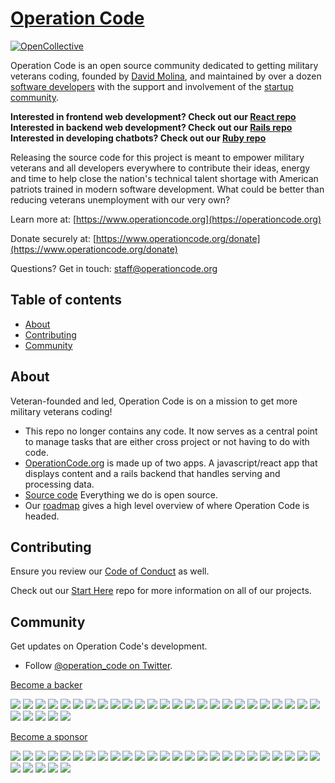 # [Operation Code](https://operationcode.org)

[![OpenCollective](https://opencollective.com/operationcode/backers/badge.svg)](#backers) 

Operation Code is an open source community dedicated to getting military veterans coding, founded by [David Molina](http://twitter.com/davidcmolina), and maintained by over a dozen [software developers](https://github.com/OperationCode/operationcode/graphs/contributors) with the support and involvement of the [startup community](http://operationcode.org/contributors).

**Interested in frontend web development? Check out our [React repo](https://github.com/operationcode/operationcode_frontend)**  
**Interested in backend web development? Check out our [Rails repo](https://github.com/operationcode/operationcode_backend)**
**Interested in developing chatbots? Check out our [Ruby repo](https://github.com/OperationCode/operationcode_bot)**

Releasing the source code for this project is meant to empower military veterans and all developers everywhere to contribute their ideas, energy and time to help close the nation's technical talent shortage with American patriots trained in modern software development. What could be better than reducing veterans unemployment with our very own?

Learn more at: [https://www.operationcode.org](https://operationcode.org)

Donate securely at: [https://www.operationcode.org/donate](https://www.operationcode.org/donate)

Questions? Get in touch: [staff@operationcode.org](mailto:staff@operationcode.org)

## Table of contents

- [About](#about)
- [Contributing](#contributing)
- [Community](#community)

## About

Veteran-founded and led, Operation Code is on a mission to get more military veterans coding!
* This repo no longer contains any code. It now serves as a central point to manage tasks that are either cross project or not having to do with code.
* [OperationCode.org](http://operationcode.org) is made up of two apps. A javascript/react app that displays content and a rails backend that handles serving and processing data.
* [Source code](http://github.com/operationcode) Everything we do is open source.
* Our [roadmap](https://github.com/OperationCode/operationcode/projects/4) gives a high level overview of where Operation Code is headed.

## Contributing

Ensure you review our [Code of Conduct](http://github.com/operationcode/operationcode/blob/master/CODE-OF-CONDUCT.md) as well.

Check out our [Start Here](https://github.com/OperationCode/START_HERE) repo for more information on all of our projects.

## Community

Get updates on Operation Code's development.
- Follow [@operation_code on Twitter](https://twitter.com/operation_code).

[Become a backer](https://opencollective.com/operationcode#backer)

<a href="https://opencollective.com/operationcode/backer/0/website" target="_blank"><img src="https://opencollective.com/operationcode/backer/0/avatar.svg"></a>
<a href="https://opencollective.com/operationcode/backer/1/website" target="_blank"><img src="https://opencollective.com/operationcode/backer/1/avatar.svg"></a>
<a href="https://opencollective.com/operationcode/backer/2/website" target="_blank"><img src="https://opencollective.com/operationcode/backer/2/avatar.svg"></a>
<a href="https://opencollective.com/operationcode/backer/3/website" target="_blank"><img src="https://opencollective.com/operationcode/backer/3/avatar.svg"></a>
<a href="https://opencollective.com/operationcode/backer/4/website" target="_blank"><img src="https://opencollective.com/operationcode/backer/4/avatar.svg"></a>
<a href="https://opencollective.com/operationcode/backer/5/website" target="_blank"><img src="https://opencollective.com/operationcode/backer/5/avatar.svg"></a>
<a href="https://opencollective.com/operationcode/backer/6/website" target="_blank"><img src="https://opencollective.com/operationcode/backer/6/avatar.svg"></a>
<a href="https://opencollective.com/operationcode/backer/7/website" target="_blank"><img src="https://opencollective.com/operationcode/backer/7/avatar.svg"></a>
<a href="https://opencollective.com/operationcode/backer/8/website" target="_blank"><img src="https://opencollective.com/operationcode/backer/8/avatar.svg"></a>
<a href="https://opencollective.com/operationcode/backer/9/website" target="_blank"><img src="https://opencollective.com/operationcode/backer/9/avatar.svg"></a>
<a href="https://opencollective.com/operationcode/backer/10/website" target="_blank"><img src="https://opencollective.com/operationcode/backer/10/avatar.svg"></a>
<a href="https://opencollective.com/operationcode/backer/11/website" target="_blank"><img src="https://opencollective.com/operationcode/backer/11/avatar.svg"></a>
<a href="https://opencollective.com/operationcode/backer/12/website" target="_blank"><img src="https://opencollective.com/operationcode/backer/12/avatar.svg"></a>
<a href="https://opencollective.com/operationcode/backer/13/website" target="_blank"><img src="https://opencollective.com/operationcode/backer/13/avatar.svg"></a>
<a href="https://opencollective.com/operationcode/backer/14/website" target="_blank"><img src="https://opencollective.com/operationcode/backer/14/avatar.svg"></a>
<a href="https://opencollective.com/operationcode/backer/15/website" target="_blank"><img src="https://opencollective.com/operationcode/backer/15/avatar.svg"></a>
<a href="https://opencollective.com/operationcode/backer/16/website" target="_blank"><img src="https://opencollective.com/operationcode/backer/16/avatar.svg"></a>
<a href="https://opencollective.com/operationcode/backer/17/website" target="_blank"><img src="https://opencollective.com/operationcode/backer/17/avatar.svg"></a>
<a href="https://opencollective.com/operationcode/backer/18/website" target="_blank"><img src="https://opencollective.com/operationcode/backer/18/avatar.svg"></a>
<a href="https://opencollective.com/operationcode/backer/19/website" target="_blank"><img src="https://opencollective.com/operationcode/backer/19/avatar.svg"></a>
<a href="https://opencollective.com/operationcode/backer/20/website" target="_blank"><img src="https://opencollective.com/operationcode/backer/20/avatar.svg"></a>
<a href="https://opencollective.com/operationcode/backer/21/website" target="_blank"><img src="https://opencollective.com/operationcode/backer/21/avatar.svg"></a>
<a href="https://opencollective.com/operationcode/backer/22/website" target="_blank"><img src="https://opencollective.com/operationcode/backer/22/avatar.svg"></a>
<a href="https://opencollective.com/operationcode/backer/23/website" target="_blank"><img src="https://opencollective.com/operationcode/backer/23/avatar.svg"></a>
<a href="https://opencollective.com/operationcode/backer/24/website" target="_blank"><img src="https://opencollective.com/operationcode/backer/24/avatar.svg"></a>
<a href="https://opencollective.com/operationcode/backer/25/website" target="_blank"><img src="https://opencollective.com/operationcode/backer/25/avatar.svg"></a>
<a href="https://opencollective.com/operationcode/backer/26/website" target="_blank"><img src="https://opencollective.com/operationcode/backer/26/avatar.svg"></a>
<a href="https://opencollective.com/operationcode/backer/27/website" target="_blank"><img src="https://opencollective.com/operationcode/backer/27/avatar.svg"></a>
<a href="https://opencollective.com/operationcode/backer/28/website" target="_blank"><img src="https://opencollective.com/operationcode/backer/28/avatar.svg"></a>
<a href="https://opencollective.com/operationcode/backer/29/website" target="_blank"><img src="https://opencollective.com/operationcode/backer/29/avatar.svg"></a>


[Become a sponsor](https://opencollective.com/operationcode#sponsor)

<a href="https://opencollective.com/operationcode/sponsor/0/website" target="_blank"><img src="https://opencollective.com/operationcode/sponsor/0/avatar.svg"></a>
<a href="https://opencollective.com/operationcode/sponsor/1/website" target="_blank"><img src="https://opencollective.com/operationcode/sponsor/1/avatar.svg"></a>
<a href="https://opencollective.com/operationcode/sponsor/2/website" target="_blank"><img src="https://opencollective.com/operationcode/sponsor/2/avatar.svg"></a>
<a href="https://opencollective.com/operationcode/sponsor/3/website" target="_blank"><img src="https://opencollective.com/operationcode/sponsor/3/avatar.svg"></a>
<a href="https://opencollective.com/operationcode/sponsor/4/website" target="_blank"><img src="https://opencollective.com/operationcode/sponsor/4/avatar.svg"></a>
<a href="https://opencollective.com/operationcode/sponsor/5/website" target="_blank"><img src="https://opencollective.com/operationcode/sponsor/5/avatar.svg"></a>
<a href="https://opencollective.com/operationcode/sponsor/6/website" target="_blank"><img src="https://opencollective.com/operationcode/sponsor/6/avatar.svg"></a>
<a href="https://opencollective.com/operationcode/sponsor/7/website" target="_blank"><img src="https://opencollective.com/operationcode/sponsor/7/avatar.svg"></a>
<a href="https://opencollective.com/operationcode/sponsor/8/website" target="_blank"><img src="https://opencollective.com/operationcode/sponsor/8/avatar.svg"></a>
<a href="https://opencollective.com/operationcode/sponsor/9/website" target="_blank"><img src="https://opencollective.com/operationcode/sponsor/9/avatar.svg"></a>
<a href="https://opencollective.com/operationcode/sponsor/10/website" target="_blank"><img src="https://opencollective.com/operationcode/sponsor/10/avatar.svg"></a>
<a href="https://opencollective.com/operationcode/sponsor/11/website" target="_blank"><img src="https://opencollective.com/operationcode/sponsor/11/avatar.svg"></a>
<a href="https://opencollective.com/operationcode/sponsor/12/website" target="_blank"><img src="https://opencollective.com/operationcode/sponsor/12/avatar.svg"></a>
<a href="https://opencollective.com/operationcode/sponsor/13/website" target="_blank"><img src="https://opencollective.com/operationcode/sponsor/13/avatar.svg"></a>
<a href="https://opencollective.com/operationcode/sponsor/14/website" target="_blank"><img src="https://opencollective.com/operationcode/sponsor/14/avatar.svg"></a>
<a href="https://opencollective.com/operationcode/sponsor/15/website" target="_blank"><img src="https://opencollective.com/operationcode/sponsor/15/avatar.svg"></a>
<a href="https://opencollective.com/operationcode/sponsor/16/website" target="_blank"><img src="https://opencollective.com/operationcode/sponsor/16/avatar.svg"></a>
<a href="https://opencollective.com/operationcode/sponsor/17/website" target="_blank"><img src="https://opencollective.com/operationcode/sponsor/17/avatar.svg"></a>
<a href="https://opencollective.com/operationcode/sponsor/18/website" target="_blank"><img src="https://opencollective.com/operationcode/sponsor/18/avatar.svg"></a>
<a href="https://opencollective.com/operationcode/sponsor/19/website" target="_blank"><img src="https://opencollective.com/operationcode/sponsor/19/avatar.svg"></a>
<a href="https://opencollective.com/operationcode/sponsor/20/website" target="_blank"><img src="https://opencollective.com/operationcode/sponsor/20/avatar.svg"></a>
<a href="https://opencollective.com/operationcode/sponsor/21/website" target="_blank"><img src="https://opencollective.com/operationcode/sponsor/21/avatar.svg"></a>
<a href="https://opencollective.com/operationcode/sponsor/22/website" target="_blank"><img src="https://opencollective.com/operationcode/sponsor/22/avatar.svg"></a>
<a href="https://opencollective.com/operationcode/sponsor/23/website" target="_blank"><img src="https://opencollective.com/operationcode/sponsor/23/avatar.svg"></a>
<a href="https://opencollective.com/operationcode/sponsor/24/website" target="_blank"><img src="https://opencollective.com/operationcode/sponsor/24/avatar.svg"></a>
<a href="https://opencollective.com/operationcode/sponsor/25/website" target="_blank"><img src="https://opencollective.com/operationcode/sponsor/25/avatar.svg"></a>
<a href="https://opencollective.com/operationcode/sponsor/26/website" target="_blank"><img src="https://opencollective.com/operationcode/sponsor/26/avatar.svg"></a>
<a href="https://opencollective.com/operationcode/sponsor/27/website" target="_blank"><img src="https://opencollective.com/operationcode/sponsor/27/avatar.svg"></a>
<a href="https://opencollective.com/operationcode/sponsor/28/website" target="_blank"><img src="https://opencollective.com/operationcode/sponsor/28/avatar.svg"></a>
<a href="https://opencollective.com/operationcode/sponsor/29/website" target="_blank"><img src="https://opencollective.com/operationcode/sponsor/29/avatar.svg"></a>
